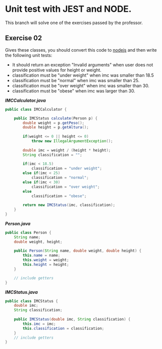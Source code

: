 # Unit test with JEST and NODE.

This branch will solve one of the exercises passed by the professor.

## Exercise 02

Gives these classes, you should convert this code to [nodejs](https://nodejs.org/en/) and then write the following unit tests:
+ It should return an exception "Invalid arguments" when user does not provide positive values for height or weight.
+ classification must be "under weight" when imc was smaller than 18.5
+ classification must be "normal" when imc was smaller than 25.
+ classification must be "over weight" when imc was smaller than 30.
+ classification must be "obese" when imc was larger than 30.

***IMCCalculator.java***
```java
public class IMCCalculator {

    public IMCStatus calculate(Person p) {
        double weight = p.getPeso();
        double height = p.getAltura();
        
        if(weight <= 0 || height <= 0)
            throw new IllegalArgumentException();
        
        double imc = weight / (height * height);
        String classification = "";
        
        if(imc < 18.5)
            classification = "under weight";
        else if(imc < 25)
            classification = "normal";
        else if(imc < 30)
            classification = "over weight";
        else
            classification = "obese";
        
        return new IMCStatus(imc, classification);
    }
}
```

***Person.java***
```java
public class Person {
    String name;
    double weight, height;
    
    public Person(String name, double weight, double height) {
        this.name = name;
        this.weight = weight;
        this.height = height;
    }

    // include getters
}
```

***IMCStatus.java***
```java
public class IMCStatus {
    double imc;
    String classification;
    
    public IMCStatus(double imc, String classification) {
        this.imc = imc;
        this.classification = classification;
    }
    // include getters
}
```
